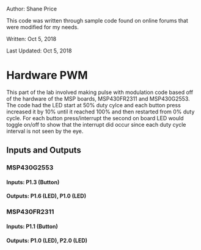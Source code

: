 Author: Shane Price

This code was written through sample code found on online forums that were modified for my needs.

Written: Oct 5, 2018

Last Updated: Oct 5, 2018 
# Hardware PWM
This part of the lab involved making pulse with modulation code based off of the hardware of the MSP boards, MSP430FR2311 and MSP430G2553. The code had the LED start at 50% duty cylce and each button press increased it by 10% until it reached 100% and then restarted from 0% duty cycle. For each button press/interrupt the second on board LED would toggle on/off to show that the interrupt did occur since each duty cycle interval is not seen by the eye.

 ## Inputs and Outputs
 ### MSP430G2553
 #### Inputs: P1.3 (Button)
 #### Outputs: P1.6 (LED), P1.0 (LED) 
 ### MSP430FR2311
 #### Inputs: P1.1 (Button)
 #### Outputs: P1.0 (LED), P2.0 (LED) 
